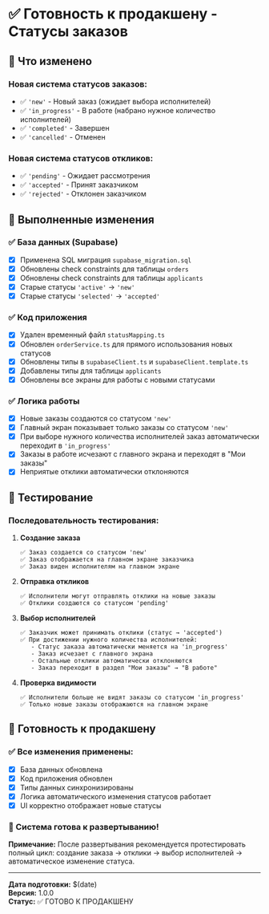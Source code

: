 # ✅ Готовность к продакшену - Статусы заказов

## 🎯 Что изменено

### Новая система статусов заказов:
- ✅ `'new'` - Новый заказ (ожидает выбора исполнителей)
- ✅ `'in_progress'` - В работе (набрано нужное количество исполнителей)  
- ✅ `'completed'` - Завершен
- ✅ `'cancelled'` - Отменен

### Новая система статусов откликов:
- ✅ `'pending'` - Ожидает рассмотрения
- ✅ `'accepted'` - Принят заказчиком
- ✅ `'rejected'` - Отклонен заказчиком

## 🔄 Выполненные изменения

### ✅ База данных (Supabase)
- [x] Применена SQL миграция `supabase_migration.sql`
- [x] Обновлены check constraints для таблицы `orders`
- [x] Обновлены check constraints для таблицы `applicants`
- [x] Старые статусы `'active'` → `'new'`
- [x] Старые статусы `'selected'` → `'accepted'`

### ✅ Код приложения  
- [x] Удален временный файл `statusMapping.ts`
- [x] Обновлен `orderService.ts` для прямого использования новых статусов
- [x] Обновлены типы в `supabaseClient.ts` и `supabaseClient.template.ts`
- [x] Добавлены типы для таблицы `applicants`
- [x] Обновлены все экраны для работы с новыми статусами

### ✅ Логика работы
- [x] Новые заказы создаются со статусом `'new'`
- [x] Главный экран показывает только заказы со статусом `'new'`
- [x] При выборе нужного количества исполнителей заказ автоматически переходит в `'in_progress'`
- [x] Заказы в работе исчезают с главного экрана и переходят в "Мои заказы"
- [x] Неприятые отклики автоматически отклоняются

## 🧪 Тестирование

### Последовательность тестирования:

1. **Создание заказа**
   ```
   ✅ Заказ создается со статусом 'new'
   ✅ Заказ отображается на главном экране заказчика
   ✅ Заказ виден исполнителям на главном экране
   ```

2. **Отправка откликов**
   ```
   ✅ Исполнители могут отправлять отклики на новые заказы
   ✅ Отклики создаются со статусом 'pending'
   ```

3. **Выбор исполнителей** 
   ```
   ✅ Заказчик может принимать отклики (статус → 'accepted')
   ✅ При достижении нужного количества исполнителей:
      - Статус заказа автоматически меняется на 'in_progress'
      - Заказ исчезает с главного экрана
      - Остальные отклики автоматически отклоняются
      - Заказ переходит в раздел "Мои заказы" → "В работе"
   ```

4. **Проверка видимости**
   ```
   ✅ Исполнители больше не видят заказы со статусом 'in_progress'
   ✅ Только новые заказы отображаются на главном экране
   ```

## 🚀 Готовность к продакшену

### ✅ Все изменения применены:
- [x] База данных обновлена
- [x] Код приложения обновлен  
- [x] Типы данных синхронизированы
- [x] Логика автоматического изменения статусов работает
- [x] UI корректно отображает новые статусы

### 🎯 Система готова к развертыванию!

**Примечание:** После развертывания рекомендуется протестировать полный цикл:
создание заказа → отклики → выбор исполнителей → автоматическое изменение статуса.

---

**Дата подготовки:** $(date)  
**Версия:** 1.0.0  
**Статус:** ✅ ГОТОВО К ПРОДАКШЕНУ